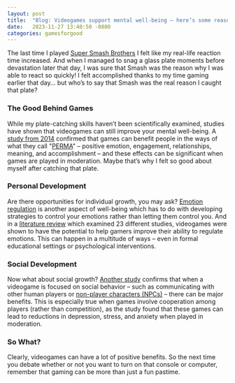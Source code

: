 ```yaml
---
layout: post
title:  "Blog: Videogames support mental well-being – here’s some reasons why"
date:   2023-11-27 13:40:50 -0800
categories: gamesforgood
---
```

The last time I played <a href = "https://www.smashbros.com/en_US/" target = "_blank"><u>Super Smash Brothers</u></a> I felt like my real-life reaction time increased. And when I managed to snag a glass plate moments before devastation later that day, I was sure that Smash was the reason why I was able to react so quickly! I felt accomplished thanks to my time gaming earlier that day… but who’s to say that Smash was the real reason I caught that plate?

### The Good Behind Games
While my plate-catching skills haven’t been scientifically examined, studies have shown that videogames can still improve your mental well-being. A <a href = "https://www.frontiersin.org/articles/10.3389/fpsyg.2014.00260/full" target = "_blank"><u>study from 2014</u></a> confirmed that games can benefit people in the ways of what they call "<a href = "https://www.livehappy.com/resources/what-is-perma" target = "_blank"><u>PERMA</u></a>" – positive emotion, engagement, relationships, meaning, and accomplishment – and these effects can be significant when games are played in moderation. Maybe that’s why I felt so good about myself after catching that plate.

### Personal Development
Are there opportunities for individual growth, you may ask? <a href = "https://www.psychologytoday.com/us/basics/emotion-regulation" target = "_blank"><u>Emotion regulation</u></a> is another aspect of well-being which has to do with developing strategies to control your emotions rather than letting them control you. And in a <a href = "https://www.liebertpub.com/doi/10.1089/g4h.2017.0108" target = "_blank"><u>literature review</u></a> which examined 23 different studies, videogames were shown to have the potential to help gamers improve their ability to regulate emotions. This can happen in a multitude of ways – even in formal educational settings or psychological interventions.

### Social Development
Now what about social growth? <a href = "https://journals.sagepub.com/doi/abs/10.1177/1745691619863807?journalCode=ppsa" target = "_blank"><u>Another study</u></a> confirms that when a videogame is focused on social behavior – such as communicating with other human players or <a href = "https://en.wikipedia.org/wiki/Non-player_character" target = "_blank"><u>non-player characters (NPCs)</u></a> – there can be major benefits. This is especially true when games involve cooperation among players (rather than competition), as the study found that these games can lead to reductions in depression, stress, and anxiety when played in moderation.

### So What?
Clearly, videogames can have a lot of positive benefits. So the next time you debate whether or not you want to turn on that console or computer, remember that gaming can be more than just a fun pastime.